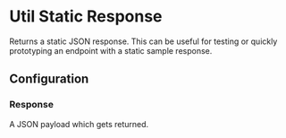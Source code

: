 
# Util Static Response

Returns a static JSON response. This can be useful for testing or quickly prototyping an endpoint with a static sample
response.

## Configuration

### Response

A JSON payload which gets returned.
